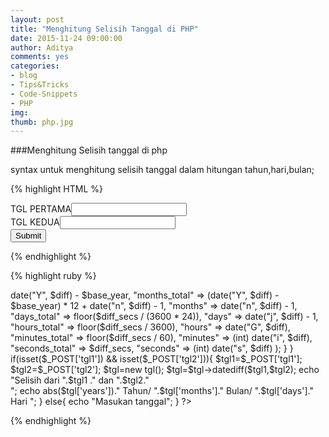 ```yaml
---
layout: post
title: "Menghitung Selisih Tanggal di PHP"
date: 2015-11-24 09:00:00
author: Aditya
comments: yes
categories:
- blog
- Tips&Tricks
- Code-Snippets
- PHP
img: 
thumb: php.jpg
---
```


###Menghitung Selisih tanggal di php

syntax untuk menghitung selisih tanggal dalam hitungan tahun,hari,bulan;

{% highlight HTML %}
 <!DOCTYPE html>
 <html lang="en">
 <head>
 	<meta charset="UTF-8">
 	<title>Document</title>
 </head>
 <link rel="stylesheet" href="https://cdnjs.cloudflare.com/ajax/libs/materialize/0.97.3/css/materialize.min.css">
 <body>
 <form action="tgl.php" method="post">
  <div class="row">
     <div class="col s6">TGL PERTAMA<input type="text" name="tgl1" class="datepicker" id="vld1"></div>
     <div class="col s6"> TGL KEDUA<input type="text" name="tgl2" class="datepicker" id="vld2"></div>
     <div class="col s12">
		<button class="btn waves-effect waves-light" type="submit" id="submit" name="action" >Submit
	    <i class="material-icons right"></i>
	  	</button>
     </div>	
     <div class="col s12"></div>	
    </div>
    </form>
  </body>
  <script src="https://code.jquery.com/jquery-1.9.1.min.js"></script>
  <script src="https://cdnjs.cloudflare.com/ajax/libs/materialize/0.97.3/js/materialize.min.js"></script>
   <script>
 	 $('.datepicker').pickadate({
    selectMonths: true, // Creates a dropdown to control month
    selectYears: 15, // Creates a dropdown of 15 years to control year
    format: 'yyyy/mm/dd'
  });
 </script>
 <script>
 $("#submit").click(function(){ 
	var vld1 = $("#vld1").val();
	var vld2 = $("#vld2").val();
	
	if( vld1 != '' && vld2 !='' ){
		return true; 
	}	
	else{
		alert("Tolong diisi...!!!!!!");
		return false;
	}
});
 </script>
 </html>

{% endhighlight %}

{% highlight ruby %}
 <?php

class tgl{
   function datediff($tgl1, $tgl2){
		 $tgl1 = (is_string($tgl1) ? strtotime($tgl1) : $tgl1);
		 $tgl2 = (is_string($tgl2) ? strtotime($tgl2) : $tgl2);

		 if($tgl1<$tgl2){
		 	$a=$tgl2;
		 	$b=$tgl1;
		 }
		 else{
		 	$a=$tgl1;
		 	$b=$tgl2;
		 }

		 $diff_secs = $a - $b;
		 $base_year = min(date("Y", $a), date("Y", $b));
		 $diff = mktime(0, 0, $diff_secs, 1, 1, $base_year);
		 
		 return array( "years" => date("Y", $diff) - $base_year,
						"months_total" => (date("Y", $diff) - $base_year) * 12 + date("n", $diff) - 1,
						"months" => date("n", $diff) - 1,
						"days_total" => floor($diff_secs / (3600 * 24)),
						"days" => date("j", $diff) - 1,
						"hours_total" => floor($diff_secs / 3600),
						"hours" => date("G", $diff),
						"minutes_total" => floor($diff_secs / 60),
						"minutes" => (int) date("i", $diff),
						"seconds_total" => $diff_secs,
						"seconds" => (int) date("s", $diff)  );
 	}
}


if(isset($_POST['tgl1']) && isset($_POST['tgl2'])){
$tgl1=$_POST['tgl1'];
$tgl2=$_POST['tgl2'];
$tgl=new tgl();
$tgl=$tgl->datediff($tgl1,$tgl2);
echo "Selisih dari ".$tgl1 ." dan ".$tgl2."<br/>";
echo abs($tgl['years'])." Tahun/ ".$tgl['months']." Bulan/ ".$tgl['days']." Hari ";
}
else{
	echo "Masukan tanggal";
}
?>



{% endhighlight %}


